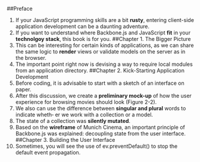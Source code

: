 ##Preface
1. If your JavaScript programming skills are a bit __rusty__, entering client-side application development can be a daunting adventure.
2. If you want to understand where Backbone.js and JavaScript __fit__ in your __technolgoy stack__, this book is for you.
##Chapter 1. The Bigger Picture
1. This can be interesting for certain kinds of applications, as we can share the same logic to __render__ views or validate models on the server as in the browser.
2. The important point right now is devising a way to require local modules from an application directory.
##Chapter 2. Kick-Starting Application Development
1. Before coding, it is advisable to start with a sketch of an interface on paper.
2. After this discussion, we create a __preliminary mock-up__ of how the user experience for browsing movies should look (Figure 2-2). 
3. We also can use the difference between __singular and plural__ words to indicate wheth‐ er we work with a collection or a model.
4. The state of a collection was __silently mutated__.
5. Based on the __wireframe__ of Munich Cinema, an important principle of Backbone.js was explained: decoupling state from the user interface.
##Chapter 3. Building the User Interface
1. Sometimes, you will see the use of ev.preventDefault() to stop the default event propagation. 
